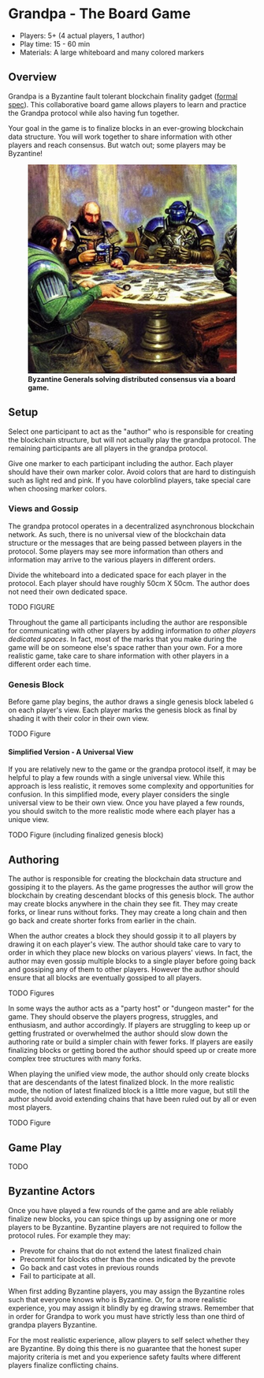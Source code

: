 # Grandpa - The Board Game

- Players: 5+ (4 actual players, 1 author)
- Play time: 15 - 60 min
- Materials: A large whiteboard and many colored markers

## Overview

Grandpa is a Byzantine fault tolerant blockchain finality gadget ([formal spec](https://arxiv.org/pdf/2007.01560.pdf)). This collaborative board game allows players to learn and practice the Grandpa protocol while also having fun together.

Your goal in the game is to finalize blocks in an ever-growing blockchain data structure. You will work together to share information with other players and reach consensus. But watch out; some players may be Byzantine!

<figure>
    <img src="./img/generals-board-game.jpg" />
    <figcaption><b>Byzantine Generals solving distributed consensus via a board game.</b></figcaption>
</figure>

## Setup

Select one participant to act as the "author" who is responsible for creating the blockchain structure, but will not actually play the grandpa protocol. The remaining participants are all players in the grandpa protocol.

Give one marker to each participant including the author. Each player should have their own marker color. Avoid colors that are hard to distinguish such as light red and pink. If you have colorblind players, take special care when choosing marker colors.


### Views and Gossip

The grandpa protocol operates in a decentralized asynchronous blockchain network. As such, there is no universal view of the blockchain data structure or the messages that are being passed between players in the protocol. Some players may see more information than others and information may arrive to the various players in different orders.

Divide the whiteboard into a dedicated space for each player in the protocol. Each player should have roughly 50cm X 50cm. The author does not need their own dedicated space.

TODO FIGURE

Throughout the game all participants including the author are responsible for communicating with other players by adding information _to other players dedicated spaces_. In fact, most of the marks that you make during the game will be on someone else's space rather than your own. For a more realistic game, take care to share information with other players in a different order each time.

### Genesis Block

Before game play begins, the author draws a single genesis block labeled `G` on each player's view. Each player marks the genesis block as final by shading it with their color in their own view.

TODO Figure

#### Simplified Version - A Universal View

If you are relatively new to the game or the grandpa protocol itself, it may be helpful to play a few rounds with a single universal view. While this approach is less realistic, it removes some complexity and opportunities for confusion. In this simplified mode, every player considers the single universal view to be their own view. Once you have played a few rounds, you should switch to the more realistic mode where each player has a unique view.

TODO Figure (including finalized genesis block)

## Authoring

The author is responsible for creating the blockchain data structure and gossiping it to the players. As the game progresses the author will grow the blockchain by creating descendant blocks of this genesis block. The author may create blocks anywhere in the chain they see fit. They may create forks, or linear runs without forks. They may create a long chain and then go back and create shorter forks from earlier in the chain.

When the author creates a block they should gossip it to all players by drawing it on each player's view. The author should take care to vary to order in which they place new blocks on various players' views. In fact, the author may even gossip multiple blocks to a single player before going back and gossiping any of them to other players. However the author should ensure that all blocks are eventually gossiped to all players.

TODO Figures

In some ways the author acts as a "party host" or "dungeon master" for the game. They should observe the players progress, struggles, and enthusiasm, and author accordingly. If players are struggling to keep up or getting frustrated or overwhelmed the author should slow down the authoring rate or build a simpler chain with fewer forks. If players are easily finalizing blocks or getting bored the author should speed up or create more complex tree structures with many forks.

When playing the unified view mode, the author should only create blocks that are descendants of the latest finalized block. In the more realistic mode, the notion of latest finalized block is a little more vague, but still the author should avoid extending chains that have been ruled out by all or even most players.

TODO Figure

## Game Play

TODO

## Byzantine Actors

Once you have played a few rounds of the game and are able reliably finalize new blocks, you can spice things up by assigning one or more players to be Byzantine. Byzantine players are not required to follow the protocol rules. For example they may:

- Prevote for chains that do not extend the latest finalized chain
- Precommit for blocks other than the ones indicated by the prevote
- Go back and cast votes in previous rounds
- Fail to participate at all.

When first adding Byzantine players, you may assign the Byzantine roles such that everyone knows who is Byzantine. Or, for a more realistic experience, you may assign it blindly by eg drawing straws. Remember that in order for Grandpa to work you must have strictly less than one third of grandpa players Byzantine.

For the most realistic experience, allow players to self select whether they are Byzantine. By doing this there is no guarantee that the honest super majority criteria is met and you experience safety faults where different players finalize conflicting chains.